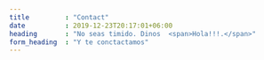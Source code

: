 ```yaml
---
title         : "Contact"
date          : 2019-12-23T20:17:01+06:00
heading       : "No seas timido. Dinos  <span>Hola!!!.</span>"
form_heading  : "Y te conctactamos"
---
```


